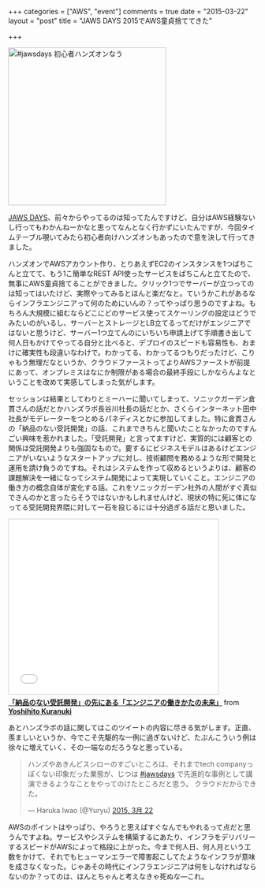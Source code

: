 +++
categories = ["AWS", "event"]
comments = true
date = "2015-03-22"
layout = "post"
title = "JAWS DAYS 2015でAWS童貞捨ててきた"

+++

<a href="https://www.flickr.com/photos/chroju/16701892109" title="#jawsdays 初心者ハンズオンなう by chroju, on Flickr"><img src="https://farm9.staticflickr.com/8687/16701892109_b35dd45f3a_n.jpg" width="320" height="320" alt="#jawsdays 初心者ハンズオンなう"></a>

[JAWS DAYS](http://jawsdays2015.jaws-ug.jp/)、前々からやってるのは知ってたんですけど、自分はAWS経験ないし行ってもわかんねーかなと思ってなんとなく行かずにいたんですが、今回タイムテーブル覗いてみたら初心者向けハンズオンもあったので意を決して行ってきました。

ハンズオンでAWSアカウント作り、とりあえずEC2のインスタンスを1つばちこんと立てて、もう1こ簡単なREST API使ったサービスをばちこんと立てたので、無事にAWS童貞捨てることができました。クリック1つでサーバーが立つってのは知ってはいたけど、実際やってみるとほんと楽だなと。ていうかこれがあるならインフラエンジニアって何のためにいんの？ってやっぱり思うのですよね。もちろん大規模に組むならどこにどのサービス使ってスケーリングの設定はどうでみたいのがいるし、サーバーとストレージとLB立てるってだけがエンジニアではないと思うけど、サーバー1つ立てんのにいちいち申請上げて手順書き出して何人日もかけてやってる自分と比べると、デプロイのスピードも容易性も、おまけに確実性も段違いなわけで。わかってる、わかってるつもりだったけど、こりゃもう無理だなというか、クラウドファーストってよりAWSファーストが前提にあって、オンプレミスはなにか制限がある場合の最終手段にしかならんよなということを改めて実感してしまった気がします。

セッションは結果としてわりとミーハーに聞いてしまって、ソニックガーデン倉貫さんの話だとかハンズラボ長谷川社長の話だとか、さくらインターネット田中社長がモデレーターをつとめるパネディスとかに参加してました。特に倉貫さんの「納品のない受託開発」の話、これまできちんと聞いたことなかったのですんごい興味を惹かれました。「受託開発」と言ってますけど、実質的には顧客との関係は受託開発よりも強固なもので。要するにビジネスモデルはあるけどエンジニアがいないようなスタートアップに対し、技術顧問を務めるような形で開発と運用を請け負うのですね。それはシステムを作って収めるというよりは、顧客の課題解決を一緒になってシステム開発によって実現していくこと。エンジニアの働き方の概念自体が変化する話。これをソニックガーデン社外の人間がすぐ真似できんのかと言ったらそうではないかもしれませんけど、現状の特に死に体になってる受託開発界隈に対して一石を投じるには十分過ぎる話だと思いました。

<iframe src="//www.slideshare.net/slideshow/embed_code/46130528" width="425" height="355" frameborder="0" marginwidth="0" marginheight="0" scrolling="no" style="border:1px solid #CCC; border-width:1px; margin-bottom:5px; max-width: 100%;" allowfullscreen> </iframe> <div style="margin-bottom:5px"> <strong> <a href="//www.slideshare.net/kuranuki/ss-46130528" title="「納品のない受託開発」の先にある「エンジニアの働きかたの未来」" target="_blank">「納品のない受託開発」の先にある「エンジニアの働きかたの未来」</a> </strong> from <strong><a href="//www.slideshare.net/kuranuki" target="_blank">Yoshihito Kuranuki</a></strong> </div>

あとハンズラボの話に関してはこのツイートの内容に尽きる気がします。正直、羨ましいというか、今でこそ先駆的な一例に過ぎないけど、たぶんこういう例は徐々に増えていく、その一端なのだろうなと思っている。

<blockquote class="twitter-tweet" lang="ja"><p>ハンズやあきんどスシローのすごいところは、それまでtech companyっぽくない印象だった業態が、じつは <a href="https://twitter.com/hashtag/jawsdays?src=hash">#jawsdays</a> で先進的な事例として講演できるようなことをやってのけたところだと思う。 クラウドだからできた。</p>&mdash; Haruka Iwao (@Yuryu) <a href="https://twitter.com/Yuryu/status/579523731719995392">2015, 3月 22</a></blockquote>
<script async src="//platform.twitter.com/widgets.js" charset="utf-8"></script>

AWSのポイントはやっぱり、やろうと思えばすぐなんでもやれるって点だと思うんですよね。サービスやシステムを構築するにあたり、インフラをデリバリーするスピードがAWSによって格段に上がった。今まで何人日、何人月という工数をかけて、それでもヒューマンエラーで障害起こしてたようなインフラが意味を成さなくなった。じゃあその時代にインフラエンジニアは何をしなければならないのか？ってのは、ほんとちゃんと考えなきゃ死ぬな―これ。
